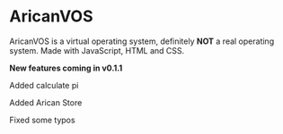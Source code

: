 # AricanVOS

AricanVOS is a virtual operating system, definitely **NOT** a real operating system. Made with JavaScript, HTML and CSS.

**New features coming in v0.1.1**

Added calculate pi

Added Arican Store

Fixed some typos
